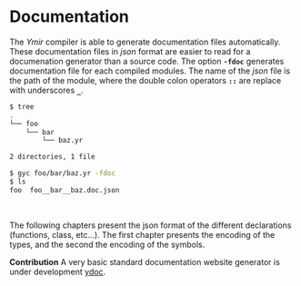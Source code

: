 # Documentation

The *Ymir* compiler is able to generate documentation files
automatically. These documentation files in *json* format are easier
to read for a documenation generator than a source code. The option
**`-fdoc`** generates documentation file for each compiled
modules. The name of the *json* file is the path of the module, where
the double colon operators **`::`** are replace with underscores
**`_`**.

```bash
$ tree
.
└── foo
    └── bar
        └── baz.yr

2 directories, 1 file

$ gyc foo/bar/baz.yr -fdoc
$ ls 
foo  foo__bar__baz.doc.json
```

<br>

The following chapters present the json format of the different
declarations (functions, class, etc...). The first chapter presents
the encoding of the types, and the second the encoding of the symbols.


**Contribution** A very basic standard documentation website generator
is under development [ydoc](https://github.com/GNU-Ymir/ydoc).
